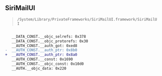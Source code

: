 ## SiriMailUI

> `/System/Library/PrivateFrameworks/SiriMailUI.framework/SiriMailUI`

```diff

   __DATA_CONST.__objc_selrefs: 0x378
   __DATA_CONST.__objc_protorefs: 0x30
   __AUTH_CONST.__auth_got: 0xed8
-  __AUTH_CONST.__auth_ptr: 0x8b0
+  __AUTH_CONST.__auth_ptr: 0x8a0
   __AUTH_CONST.__const: 0x1690
   __AUTH_CONST.__objc_const: 0x10d0
   __AUTH.__objc_data: 0x220

```
